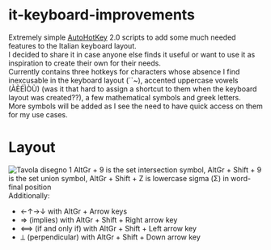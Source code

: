 # it-keyboard-improvements
Extremely simple [AutoHotKey](https://www.autohotkey.com/) 2.0 scripts to add some much needed features to the Italian keyboard layout.   
I decided to share it in case anyone else finds it useful or want to use it as inspiration to create their own for their needs.  
Currently contains three hotkeys for characters whose absence I find inexcusable in the keyboard layout (´\`~), accented uppercase vowels (ÀÈÉÌÒÙ) (was it that hard to assign a shortcut to them when the keyboard layout was created??), a few mathematical symbols and greek letters.   
More symbols will be added as I see the need to have quick access on them for my use cases.

# Layout
![Tavola disegno 1](https://user-images.githubusercontent.com/100133857/233348567-41acfae2-a1c7-4e60-8fee-ecd86e1ba634.svg)
AltGr + 9 is the set intersection symbol, AltGr + Shift + 9 is the set union symbol, AltGr + Shift + Z is lowercase sigma (Σ) in word-final position  
Additionally: 
* ←↑→↓ with AltGr + Arrow keys
* ⇒ (implies) with AltGr + Shift + Right arrow key
* ⟺ (if and only if) with AltGr + Shift + Left arrow key
* ⟂ (perpendicular) with AltGr + Shift + Down arrow key

